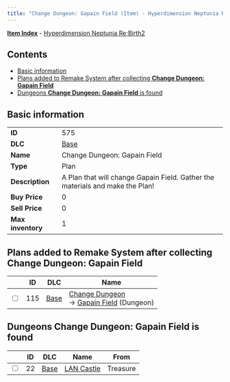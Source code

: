 ```yaml
---
title: "Change Dungeon: Gapain Field (Item) - Hyperdimension Neptunia Re;Birth2"
---
```


[**Item Index**](/neptunia/rb2/item/index.html) - [Hyperdimension Neptunia Re;Birth2](/neptunia/rb2)

## Contents

- [Basic information](#basic-information)
- [Plans added to Remake System after collecting **Change Dungeon: Gapain Field**](#plans-added-to-remake-system-after-collecting-change-dungeon-gapain-field)
- [Dungeons **Change Dungeon: Gapain Field** is found](#dungeons-change-dungeon-gapain-field-is-found)

## Basic information

|   |   |
| -- | -- |
| **ID** | 575 |
| **DLC** | [Base](/neptunia/rb2/dlc/0-base.html) |
| **Name** | Change Dungeon: Gapain Field |
| **Type** | Plan |
| **Description** | A Plan that will change Gapain Field. Gather the materials and make the Plan! |
| **Buy Price** | 0 |
| **Sell Price** | 0 |
| **Max inventory** | 1 |

## Plans added to Remake System after collecting **Change Dungeon: Gapain Field**

|    | ID | DLC | Name |
| -- | -- | --- | ---- |
| <input type="checkbox" id="rb2-remake-0-115" class="trackbox" /> | 115 | [Base](/neptunia/rb2/dlc/0-base.html) | [Change Dungeon](/neptunia/rb2/remake/0-115-change-dungeon.html)<br />→ [Gapain Field](/neptunia/rb2/dungeon/0-12-gapain-field.html) (Dungeon) |

## Dungeons **Change Dungeon: Gapain Field** is found

|    | ID | DLC | Name | From |
| -- | -- | --- | ---- | ---- |
| <input type="checkbox" id="rb2-dungeon-0-22" class="trackbox" /> | 22 | [Base](/neptunia/rb2/dlc/0-base.html) | [LAN Castle](/neptunia/rb2/dungeon/0-22-lan-castle.html) | Treasure |